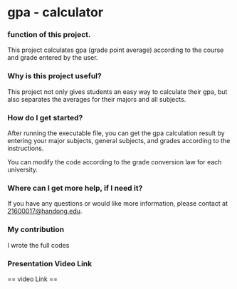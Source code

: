 # gpa - calculator

### function of this project.
This project calculates gpa (grade point average) according to the course and grade entered by the user.

### Why is this project useful?
This project not only gives students an easy way to calculate their gpa, but also separates the averages for their majors and all subjects.

### How do I get started?
After running the executable file, you can get the gpa calculation result by entering your major subjects, general subjects, and grades according to the instructions.

You can modify the code according to the grade conversion law for each university.

### Where can I get more help, if I need it?
If you have any questions or would like more information, please contact at 21600017@handong.edu.

### My contribution
I wrote the full codes

### Presentation Video Link
== video Link ==
